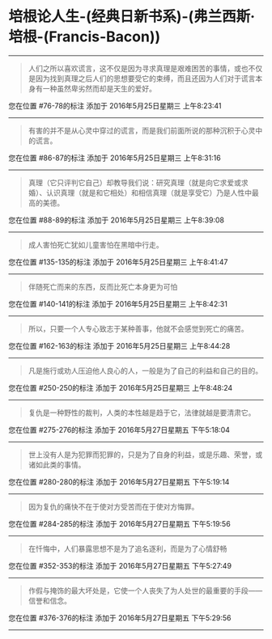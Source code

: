 # 培根论人生-(经典日新书系)-(弗兰西斯·培根-(Francis-Bacon))

---

> 人们之所以喜欢谎言，这不仅是因为寻求真理是艰难困苦的事情，或也不仅是因为找到真理之后人们的思想要受它的束缚，而且还因为人们对于谎言本身有一种虽然卑劣然而却是天生的爱好。

您在位置 #76-78的标注 添加于 2016年5月25日星期三 上午8:23:41

---

> 有害的并不是从心灵中穿过的谎言，而是我们前面所说的那种沉积于心灵中的谎言。

您在位置 #86-87的标注 添加于 2016年5月25日星期三 上午8:31:16

---

> 真理（它只评判它自己）却教导我们说：研究真理（就是向它求爱或求婚）、认识真理（就是和它相处）和相信真理（就是享受它）乃是人性中最高的美德。

您在位置 #88-89的标注 添加于 2016年5月25日星期三 上午8:39:08

---

> 成人害怕死亡犹如儿童害怕在黑暗中行走。

您在位置 #135-135的标注 添加于 2016年5月25日星期三 上午8:41:47

---

> 伴随死亡而来的东西，反而比死亡本身更为可怕

您在位置 #140-141的标注 添加于 2016年5月25日星期三 上午8:42:31

---

> 所以，只要一个人专心致志于某种善事，他就不会感觉到死亡的痛苦。

您在位置 #162-163的标注 添加于 2016年5月25日星期三 上午8:44:28

---

> 凡是施行或劝人压迫他人良心的人，一般是为了自己的利益和自己的目的。

您在位置 #250-250的标注 添加于 2016年5月25日星期三 上午8:48:24

---

> 复仇是一种野性的裁判，人类的本性越是趋于它，法律就越是要清肃它。

您在位置 #275-276的标注 添加于 2016年5月27日星期五 下午5:18:04

---

> 世上没有人是为犯罪而犯罪的，只是为了自身的利益，或是乐趣、荣誉，或诸如此类的事情。

您在位置 #280-280的标注 添加于 2016年5月27日星期五 下午5:19:14

---

> 因为复仇的痛快不在于使对方受苦而在于使对方悔罪。

您在位置 #284-285的标注 添加于 2016年5月27日星期五 下午5:19:56

---

> 在忏悔中，人们暴露思想不是为了追名逐利，而是为了心情舒畅

您在位置 #352-353的标注 添加于 2016年5月27日星期五 下午5:27:49

---

> 作假与掩饰的最大坏处是，它使一个人丧失了为人处世的最重要的手段——信誉和信念。

您在位置 #376-376的标注 添加于 2016年5月27日星期五 下午5:29:56

---

